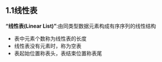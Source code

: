 ## 1.1线性表
**“线性表(Linear List)”**:由同类型数据元素构成有序序列的线性结构
- 表中元素个数称为线性表的长度
- 线性表没有元素时，称为空表
- 表起始位置称表头，表结束位置称表尾
  
